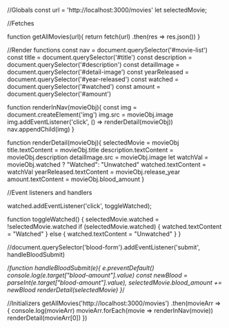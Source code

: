 //Globals
const url = 'http://localhost:3000/movies'
let selectedMovie;

//Fetches

function getAllMovies(url){
    return fetch(url)
    .then(res => res.json())
}

//Render functions
const nav = document.querySelector('#movie-list')
const title = document.querySelector('#title')
const description = document.querySelector('#description')
const detailImage = document.querySelector('#detail-image')
const yearReleased = document.querySelector('#year-released')
const watched = document.querySelector('#watched')
const amount = document.querySelector('#amount')


function renderInNav(movieObj){
    const img = document.createElement('img')
    img.src = movieObj.image
    img.addEventListener('click', () => renderDetail(movieObj))
    nav.appendChild(img)
}

function renderDetail(movieObj){
    selectedMovie = movieObj
    title.textContent = movieObj.title
    description.textContent = movieObj.description
    detailImage.src = movieObj.image
    let watchVal = movieObj.watched ? "Watched": "Unwatched"
    watched.textContent = watchVal
    yearReleased.textContent = movieObj.release_year
    amount.textContent = movieObj.blood_amount
}

//Event listeners and handlers

watched.addEventListener('click', toggleWatched);

function toggleWatched() {
    selectedMovie.watched = !selectedMovie.watched
    if (selectedMovie.watched) {
        watched.textContent = "Watched"
    } else {
        watched.textContent = "Unwatched"
    }
}

//document.querySelector('blood-form').addEventListener('submit', handleBloodSubmit)

/*function handleBloodSubmit(e){
    e.preventDefault()
    console.log(e.target["blood-amount"].value)
    const newBlood = parseInt(e.target["blood-amount"].value),
    selectedMovie.blood_amount += newBlood
    renderDetail(selectedMovie)
}*/

//Initializers
getAllMovies('http://localhost:3000/movies')
.then(movieArr => {
    console.log(movieArr)
    movieArr.forEach(movie => renderInNav(movie))
    renderDetail(movieArr[0])
})